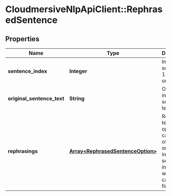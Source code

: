 # CloudmersiveNlpApiClient::RephrasedSentence

## Properties
Name | Type | Description | Notes
------------ | ------------- | ------------- | -------------
**sentence_index** | **Integer** | Index of the sentence, 1-based, ordered | [optional] 
**original_sentence_text** | **String** | Original input sentence text | [optional] 
**rephrasings** | [**Array&lt;RephrasedSentenceOption&gt;**](RephrasedSentenceOption.md) | Rephrasing text options, candidates of the original input sentence, in order - with best candidate first | [optional] 


